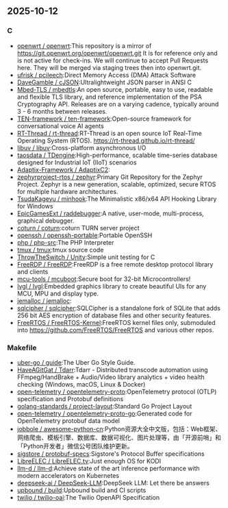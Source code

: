 ## 2025-10-12

### C

* [openwrt / openwrt](https://github.com/openwrt/openwrt):This repository is a mirror of https://git.openwrt.org/openwrt/openwrt.git It is for reference only and is not active for check-ins. We will continue to accept Pull Requests here. They will be merged via staging trees then into openwrt.git.
* [ufrisk / pcileech](https://github.com/ufrisk/pcileech):Direct Memory Access (DMA) Attack Software
* [DaveGamble / cJSON](https://github.com/DaveGamble/cJSON):Ultralightweight JSON parser in ANSI C
* [Mbed-TLS / mbedtls](https://github.com/Mbed-TLS/mbedtls):An open source, portable, easy to use, readable and flexible TLS library, and reference implementation of the PSA Cryptography API. Releases are on a varying cadence, typically around 3 - 6 months between releases.
* [TEN-framework / ten-framework](https://github.com/TEN-framework/ten-framework):Open-source framework for conversational voice AI agents
* [RT-Thread / rt-thread](https://github.com/RT-Thread/rt-thread):RT-Thread is an open source IoT Real-Time Operating System (RTOS). https://rt-thread.github.io/rt-thread/
* [libuv / libuv](https://github.com/libuv/libuv):Cross-platform asynchronous I/O
* [taosdata / TDengine](https://github.com/taosdata/TDengine):High-performance, scalable time-series database designed for Industrial IoT (IIoT) scenarios
* [Adaptix-Framework / AdaptixC2](https://github.com/Adaptix-Framework/AdaptixC2):
* [zephyrproject-rtos / zephyr](https://github.com/zephyrproject-rtos/zephyr):Primary Git Repository for the Zephyr Project. Zephyr is a new generation, scalable, optimized, secure RTOS for multiple hardware architectures.
* [TsudaKageyu / minhook](https://github.com/TsudaKageyu/minhook):The Minimalistic x86/x64 API Hooking Library for Windows
* [EpicGamesExt / raddebugger](https://github.com/EpicGamesExt/raddebugger):A native, user-mode, multi-process, graphical debugger.
* [coturn / coturn](https://github.com/coturn/coturn):coturn TURN server project
* [openssh / openssh-portable](https://github.com/openssh/openssh-portable):Portable OpenSSH
* [php / php-src](https://github.com/php/php-src):The PHP Interpreter
* [tmux / tmux](https://github.com/tmux/tmux):tmux source code
* [ThrowTheSwitch / Unity](https://github.com/ThrowTheSwitch/Unity):Simple unit testing for C
* [FreeRDP / FreeRDP](https://github.com/FreeRDP/FreeRDP):FreeRDP is a free remote desktop protocol library and clients
* [mcu-tools / mcuboot](https://github.com/mcu-tools/mcuboot):Secure boot for 32-bit Microcontrollers!
* [lvgl / lvgl](https://github.com/lvgl/lvgl):Embedded graphics library to create beautiful UIs for any MCU, MPU and display type.
* [jemalloc / jemalloc](https://github.com/jemalloc/jemalloc):
* [sqlcipher / sqlcipher](https://github.com/sqlcipher/sqlcipher):SQLCipher is a standalone fork of SQLite that adds 256 bit AES encryption of database files and other security features.
* [FreeRTOS / FreeRTOS-Kernel](https://github.com/FreeRTOS/FreeRTOS-Kernel):FreeRTOS kernel files only, submoduled into https://github.com/FreeRTOS/FreeRTOS and various other repos.

### Makefile

* [uber-go / guide](https://github.com/uber-go/guide):The Uber Go Style Guide.
* [HaveAGitGat / Tdarr](https://github.com/HaveAGitGat/Tdarr):Tdarr - Distributed transcode automation using FFmpeg/HandBrake + Audio/Video library analytics + video health checking (Windows, macOS, Linux & Docker)
* [open-telemetry / opentelemetry-proto](https://github.com/open-telemetry/opentelemetry-proto):OpenTelemetry protocol (OTLP) specification and Protobuf definitions
* [golang-standards / project-layout](https://github.com/golang-standards/project-layout):Standard Go Project Layout
* [open-telemetry / opentelemetry-proto-go](https://github.com/open-telemetry/opentelemetry-proto-go):Generated code for OpenTelemetry protobuf data model
* [jobbole / awesome-python-cn](https://github.com/jobbole/awesome-python-cn):Python资源大全中文版，包括：Web框架、网络爬虫、模板引擎、数据库、数据可视化、图片处理等，由「开源前哨」和「Python开发者」微信公号团队维护更新。
* [sigstore / protobuf-specs](https://github.com/sigstore/protobuf-specs):Sigstore's Protocol Buffer specifications
* [LibreELEC / LibreELEC.tv](https://github.com/LibreELEC/LibreELEC.tv):Just enough OS for KODI
* [llm-d / llm-d](https://github.com/llm-d/llm-d):Achieve state of the art inference performance with modern accelerators on Kubernetes
* [deepseek-ai / DeepSeek-LLM](https://github.com/deepseek-ai/DeepSeek-LLM):DeepSeek LLM: Let there be answers
* [upbound / build](https://github.com/upbound/build):Upbound build and CI scripts
* [twilio / twilio-oai](https://github.com/twilio/twilio-oai):The Twilio OpenAPI Specification
